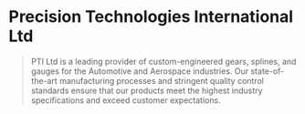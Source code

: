 # Precision Technologies International Ltd
> PTI Ltd is a leading provider of custom-engineered gears, splines, and gauges for the Automotive and Aerospace industries. Our state-of-the-art manufacturing processes and stringent quality control standards ensure that our products meet the highest industry specifications and exceed customer expectations.
